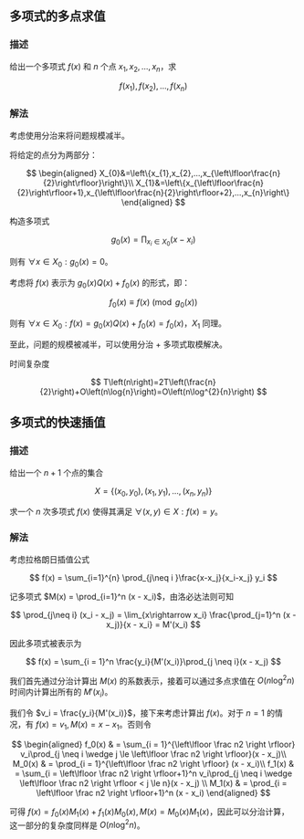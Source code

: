 ## 多项式的多点求值

### 描述

给出一个多项式 $f\left(x\right)$ 和 $n$ 个点 $x_{1},x_{2},...,x_{n}$，求

$$
f\left(x_{1}\right),f\left(x_{2}\right),...,f\left(x_{n}\right)
$$

### 解法

考虑使用分治来将问题规模减半。

将给定的点分为两部分：

$$
\begin{aligned}
	X_{0}&=\left\{x_{1},x_{2},...,x_{\left\lfloor\frac{n}{2}\right\rfloor}\right\}\\
	X_{1}&=\left\{x_{\left\lfloor\frac{n}{2}\right\rfloor+1},x_{\left\lfloor\frac{n}{2}\right\rfloor+2},...,x_{n}\right\}
\end{aligned}
$$

构造多项式

$$
g_{0}\left(x\right)=\prod_{x_{i}\in X_{0}}\left(x-x_{i}\right)
$$

则有 $\forall x\in X_{0}:g_{0}\left(x\right)=0$。

考虑将 $f\left(x\right)$ 表示为 $g_{0}\left(x\right)Q\left(x\right)+f_{0}\left(x\right)$ 的形式，即：

$$
f_{0}\left(x\right)\equiv f\left(x\right)\pmod{g_{0}\left(x\right)}
$$

则有 $\forall x\in X_{0}:f\left(x\right)=g_{0}\left(x\right)Q\left(x\right)+f_{0}\left(x\right)=f_{0}\left(x\right)$，$X_{1}$ 同理。

至此，问题的规模被减半，可以使用分治 + 多项式取模解决。

时间复杂度

$$
T\left(n\right)=2T\left(\frac{n}{2}\right)+O\left(n\log{n}\right)=O\left(n\log^{2}{n}\right)
$$

## 多项式的快速插值

### 描述

给出一个 $n+1$ 个点的集合

$$
X=\left\{\left(x_{0},y_{0}\right),\left(x_{1},y_{1}\right),...,\left(x_{n},y_{n}\right)\right\}
$$

求一个 $n$ 次多项式 $f\left(x\right)$ 使得其满足 $\forall\left(x,y\right)\in X:f\left(x\right)=y$。

### 解法

考虑拉格朗日插值公式

$$
f(x) = \sum_{i=1}^{n} \prod_{j\neq i }\frac{x-x_j}{x_i-x_j} y_i
$$

记多项式 $M(x) = \prod_{i=1}^n (x - x_i)$，由洛必达法则可知

$$
\prod_{j\neq i} (x_i - x_j) = \lim_{x\rightarrow x_i} \frac{\prod_{j=1}^n (x - x_j)}{x - x_i} = M'(x_i)
$$

因此多项式被表示为

$$
f(x) = \sum_{i = 1}^n \frac{y_i}{M'(x_i)}\prod_{j \neq i}(x - x_j)
$$

我们首先通过分治计算出 $M(x)$ 的系数表示，接着可以通过多点求值在 $O(n\log^2 n)$ 时间内计算出所有的 $M'(x_i)$。

我们令 $v_i = \frac{y_i}{M'(x_i)}$，接下来考虑计算出 $f(x)$。对于 $n = 1$ 的情况，有 $f(x) = v_1, M(x) = x - x_1$。否则令

$$
\begin{aligned}
f_0(x) & = \sum_{i = 1}^{\left\lfloor \frac n2 \right \rfloor} v_i\prod_{j \neq i \wedge j \le \left\lfloor \frac n2 \right \rfloor}(x - x_j)\\
M_0(x) & = \prod_{i = 1}^{\left\lfloor \frac n2 \right \rfloor} (x - x_i)\\
f_1(x) & = \sum_{i = \left\lfloor \frac n2 \right \rfloor+1}^n v_i\prod_{j \neq i \wedge \left\lfloor \frac n2 \right \rfloor < j \le n}(x - x_j) \\
M_1(x) & = \prod_{i = \left\lfloor \frac n2 \right \rfloor+1}^n (x - x_i)
\end{aligned}
$$

可得 $f(x) = f_0(x)M_1(x) + f_1(x)M_0(x), M(x) = M_0(x)M_1(x)$，因此可以分治计算，这一部分的复杂度同样是 $O(n\log^2 n)$。
